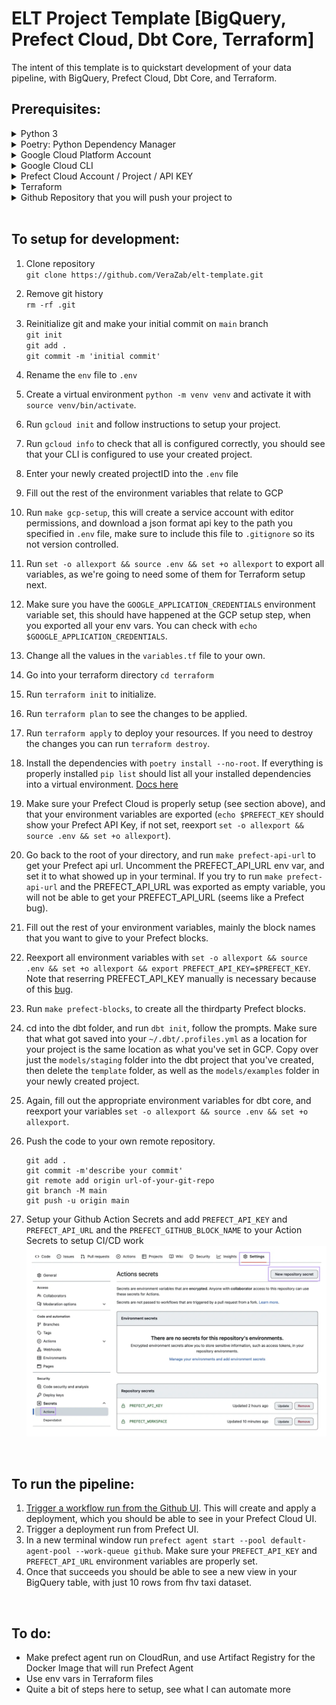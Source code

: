 # ELT Project Template [BigQuery, Prefect Cloud, Dbt Core, Terraform]

The intent of this template is to quickstart development of your data pipeline, with BigQuery, Prefect Cloud, Dbt Core, and Terraform.

## Prerequisites:

<details>
<summary>Python 3</summary>

This project was tested with Python 3.11. Use a [Python version manager](https://realpython.com/intro-to-pyenv/) and a [virtual environment](https://realpython.com/python-virtual-environments-a-primer/) to install your dependencies.

</details>

<details>
<summary>Poetry: Python Dependency Manager </summary>

To install Poetry you can view the [installation instructions here](https://python-poetry.org/docs).

</details>

<details>
<summary>Google Cloud Platform Account</summary>

Sign up for a free test account [here](https://cloud.google.com/free/).

</details>

<details>
<summary>Google Cloud CLI</summary>

Installation instruction for `gcloud` [here](https://cloud.google.com/sdk/docs/install-sdk).

</details>

<details>
<summary>Prefect Cloud Account / Project / API KEY</summary>

1. [Sign up and login to Prefect Cloud](https://app.prefect.cloud/auth/login).
1. Create a workspace
   ![creating a new workspace](/utilities/images/prefect-cloud-create-workspace.png).
1. Create an API key for your cloud account by going to the menu at the bottom of the screen and clicking on your profile name, then clicking on API KEYS
   ![go to API KEYS](/utilities/images/api-settings.png) ![create a new API KEY](/utilities/images/create-api-keys.png)
1. Copy paste your API KEY into your .env file, it will only be shown to you once.
1. Fill in the environment variable corresponding to your workspace [the format will be <yourAccountName/yourWorkspaceName>].

</details>

<details>
<summary>Terraform</summary>

You can view the [installation instructions for Terraform here](https://developer.hashicorp.com/terraform/downloads?ajs_aid=f70c2019-1bdc-45f4-85aa-cdd585d465b4&product_intent=terraform)

</details>

<details>
<summary>Github Repository that you will push your project to</summary>

Creation steps for a [remote github repository here](https://docs.github.com/en/get-started/quickstart/create-a-repo).

</details>

</br>

## To setup for development:

1. Clone repository </br>
   `git clone https://github.com/VeraZab/elt-template.git`
1. Remove git history </br>
   `rm -rf .git`
1. Reinitialize git and make your initial commit on `main` branch </br>
   `git init`</br>
   `git add .` </br>
   `git commit -m 'initial commit'` </br>
1. Rename the `env` file to `.env`
1. Create a virtual environment `python -m venv venv` and activate it with `source venv/bin/activate`.
1. Run `gcloud init` and follow instructions to setup your project. </br>
1. Run `gcloud info` to check that all is configured correctly, you should see that your CLI is configured to use your created project.
1. Enter your newly created projectID into the `.env` file
1. Fill out the rest of the environment variables that relate to GCP
1. Run `make gcp-setup`, this will create a service account with editor permissions, and download a json format api key to the path you specified in `.env` file,
   make sure to include this file to `.gitignore` so its not version controlled.
1. Run `set -o allexport && source .env && set +o allexport` to export all variables, as we're going to need some of them for Terraform setup next.
1. Make sure you have the `GOOGLE_APPLICATION_CREDENTIALS` environment variable set, this should have happened at the GCP setup step, when you exported all your env vars. You can check with `echo $GOOGLE_APPLICATION_CREDENTIALS`.
1. Change all the values in the `variables.tf` file to your own.
1. Go into your terraform directory `cd terraform`
1. Run `terraform init` to initialize.
1. Run `terraform plan` to see the changes to be applied.
1. Run `terraform apply` to deploy your resources. If you need to destroy the changes you can run `terraform destroy`.
1. Install the dependencies with `poetry install --no-root`. If everything is properly installed `pip list` should list all your installed dependencies into a virtual environment. [Docs here](https://python-poetry.org/docs/basic-usage/#activating-the-virtual-environment)
1. Make sure your Prefect Cloud is properly setup (see section above), and that your environment variables are exported (`echo $PREFECT_KEY` should show your Prefect API Key, if not set, reexport `set -o allexport && source .env && set +o allexport`).
1. Go back to the root of your directory, and run `make prefect-api-url` to get your Prefect api url. Uncomment the PREFECT_API_URL env var, and set it to what showed up in your terminal. If you try to run `make prefect-api-url` and the PREFECT_API_URL was exported as empty variable, you will not be able to get your PREFECT_API_URL (seems like a Prefect bug).
1. Fill out the rest of your environment variables, mainly the block names that you want to give to your Prefect blocks.
1. Reexport all environment variables with `set -o allexport && source .env && set +o allexport && export PREFECT_API_KEY=$PREFECT_KEY`. Note that reserring PREFECT_API_KEY manually is necessary because of this [bug](https://github.com/PrefectHQ/prefect/issues/7797).
1. Run `make prefect-blocks`, to create all the thirdparty Prefect blocks.
1. cd into the dbt folder, and run `dbt init`, follow the prompts. Make sure that what got saved into your `~/.dbt/.profiles.yml` as a location for your project is the same location as what you've set in GCP. Copy over just the `models/staging` folder into the dbt project that you've created, then delete the `template` folder, as well as the `models/examples` folder in your newly created project.
1. Again, fill out the appropriate environment variables for dbt core, and reexport your variables `set -o allexport && source .env && set +o allexport`.
1. Push the code to your own remote repository.</br>

   ```
   git add .
   git commit -m'describe your commit'
   git remote add origin url-of-your-git-repo
   git branch -M main
   git push -u origin main
   ```

1. Setup your Github Action Secrets and add `PREFECT_API_KEY` and `PREFECT_API_URL` and the `PREFECT_GITHUB_BLOCK_NAME` to your Action Secrets to setup CI/CD work</br>
![github action secrets](/utilities/images/github-action-secrets.png)
</details>

</br>

## To run the pipeline:

1. [Trigger a workflow run from the Github UI](https://levelup.gitconnected.com/how-to-manually-trigger-a-github-actions-workflow-4712542f1960). This will create and apply a deployment, which you should be able to see in your Prefect Cloud UI.
1. Trigger a deployment run from Prefect UI.
1. In a new terminal window run `prefect agent start --pool default-agent-pool --work-queue github`. Make sure your `PREFECT_API_KEY` and `PREFECT_API_URL` environment variables are properly set.
1. Once that succeeds you should be able to see a new view in your BigQuery table, with just 10 rows from fhv taxi dataset.

</br>

## To do:

- Make prefect agent run on CloudRun, and use Artifact Registry for the Docker Image that will run Prefect Agent
- Use env vars in Terraform files
- Quite a bit of steps here to setup, see what I can automate more
